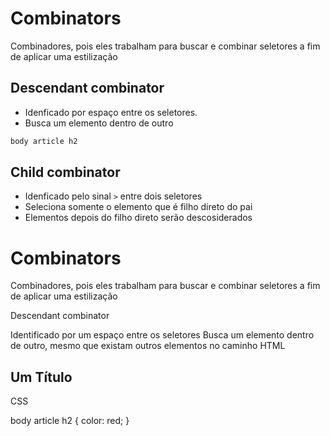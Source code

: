 # Combinators

Combinadores, pois eles trabalham para buscar e combinar seletores a fim de aplicar uma estilização

## Descendant combinator 

* Idenficado por espaço entre os seletores.
* Busca um elemento dentro de outro

```css
body article h2
```

## Child combinator

* Idenficado pelo sinal ` > ` entre dois seletores
* Seleciona somente o elemento que é filho direto do pai
* Elementos depois do filho direto serão descosiderados

# Combinators

Combinadores, pois eles trabalham para buscar e combinar seletores a fim de aplicar uma estilização

Descendant combinator

Identificado por um espaço entre os seletores
Busca um elemento dentro de outro, mesmo que existam outros elementos no caminho
HTML

<body>
	<article>
		<h2>Um Título</h2>
	</article>
</body>
CSS

body article h2 {
	color: red;
}